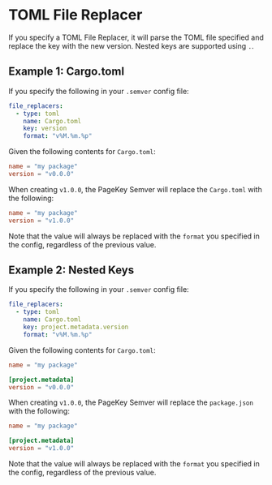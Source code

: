 # TOML File Replacer

If you specify a TOML File Replacer, it will parse the TOML file specified and replace the key with the new version. Nested keys are supported using `.`.

## Example 1: Cargo.toml

If you specify the following in your `.semver` config file:

```yaml
file_replacers:
  - type: toml
    name: Cargo.toml
    key: version
    format: "v%M.%m.%p"
```

Given the following contents for `Cargo.toml`:

```toml
name = "my package"
version = "v0.0.0"
```

When creating `v1.0.0`, the PageKey Semver will replace the `Cargo.toml` with the following:

```toml
name = "my package"
version = "v1.0.0"
```

Note that the value will always be replaced with the `format` you specified in the config, regardless of the previous value.

## Example 2: Nested Keys

If you specify the following in your `.semver` config file:

```yaml
file_replacers:
  - type: toml
    name: Cargo.toml
    key: project.metadata.version
    format: "v%M.%m.%p"
```

Given the following contents for `Cargo.toml`:

```toml
name = "my package"

[project.metadata]
version = "v0.0.0"
```

When creating `v1.0.0`, the PageKey Semver will replace the `package.json` with the following:

```toml
name = "my package"

[project.metadata]
version = "v1.0.0"
```

Note that the value will always be replaced with the `format` you specified in the config, regardless of the previous value.
